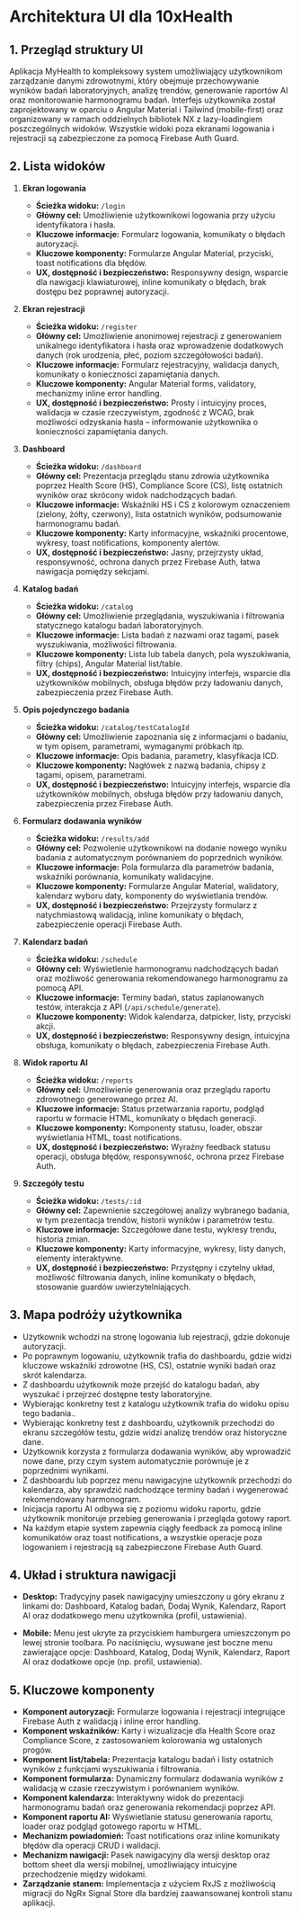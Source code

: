 # Architektura UI dla 10xHealth

## 1. Przegląd struktury UI

Aplikacja MyHealth to kompleksowy system umożliwiający użytkownikom zarządzanie danymi zdrowotnymi, który obejmuje przechowywanie wyników badań laboratoryjnych, analizę trendów, generowanie raportów AI oraz monitorowanie harmonogramu badań. Interfejs użytkownika został zaprojektowany w oparciu o Angular Material i Tailwind (mobile-first) oraz organizowany w ramach oddzielnych bibliotek NX z lazy-loadingiem poszczególnych widoków. Wszystkie widoki poza ekranami logowania i rejestracji są zabezpieczone za pomocą Firebase Auth Guard.

## 2. Lista widoków

1. **Ekran logowania**
   - **Ścieżka widoku:** `/login`
   - **Główny cel:** Umożliwienie użytkownikowi logowania przy użyciu identyfikatora i hasła.
   - **Kluczowe informacje:** Formularz logowania, komunikaty o błędach autoryzacji.
   - **Kluczowe komponenty:** Formularze Angular Material, przyciski, toast notifications dla błędów.
   - **UX, dostępność i bezpieczeństwo:** Responsywny design, wsparcie dla nawigacji klawiaturowej, inline komunikaty o błędach, brak dostępu bez poprawnej autoryzacji.

2. **Ekran rejestracji**
   - **Ścieżka widoku:** `/register`
   - **Główny cel:** Umożliwienie anonimowej rejestracji z generowaniem unikalnego identyfikatora i hasła oraz wprowadzenie dodatkowych danych (rok urodzenia, płeć, poziom szczegółowości badań).
   - **Kluczowe informacje:** Formularz rejestracyjny, walidacja danych, komunikaty o konieczności zapamiętania danych.
   - **Kluczowe komponenty:** Angular Material forms, validatory, mechanizmy inline error handling.
   - **UX, dostępność i bezpieczeństwo:** Prosty i intuicyjny proces, walidacja w czasie rzeczywistym, zgodność z WCAG, brak możliwości odzyskania hasła – informowanie użytkownika o konieczności zapamiętania danych.

3. **Dashboard**
   - **Ścieżka widoku:** `/dashboard`
   - **Główny cel:** Prezentacja przeglądu stanu zdrowia użytkownika poprzez Health Score (HS), Compliance Score (CS), listę ostatnich wyników oraz skrócony widok nadchodzących badań.
   - **Kluczowe informacje:** Wskaźniki HS i CS z kolorowym oznaczeniem (zielony, żółty, czerwony), lista ostatnich wyników, podsumowanie harmonogramu badań.
   - **Kluczowe komponenty:** Karty informacyjne, wskaźniki procentowe, wykresy, toast notifications, komponenty alertów.
   - **UX, dostępność i bezpieczeństwo:** Jasny, przejrzysty układ, responsywność, ochrona danych przez Firebase Auth, łatwa nawigacja pomiędzy sekcjami.

4. **Katalog badań**
   - **Ścieżka widoku:** `/catalog`
   - **Główny cel:** Umożliwienie przeglądania, wyszukiwania i filtrowania statycznego katalogu badań laboratoryjnych.
   - **Kluczowe informacje:** Lista badań z nazwami oraz tagami, pasek wyszukiwania, możliwości filtrowania.
   - **Kluczowe komponenty:** Lista lub tabela danych, pola wyszukiwania, filtry (chips), Angular Material list/table.
   - **UX, dostępność i bezpieczeństwo:** Intuicyjny interfejs, wsparcie dla użytkowników mobilnych, obsługa błędów przy ładowaniu danych, zabezpieczenia przez Firebase Auth.

4. **Opis pojedynczego badania**
   - **Ścieżka widoku:** `/catalog/testCatalogId`
   - **Główny cel:** Umożliwienie zapoznania się z informacjami o badaniu, w tym opisem, parametrami, wymaganymi próbkach itp.
   - **Kluczowe informacje:** Opis badania, parametry, klasyfikacja ICD.
   - **Kluczowe komponenty:** Nagłówek z nazwą badania, chipsy z tagami, opisem, parametrami.
   - **UX, dostępność i bezpieczeństwo:** Intuicyjny interfejs, wsparcie dla użytkowników mobilnych, obsługa błędów przy ładowaniu danych, zabezpieczenia przez Firebase Auth.

5. **Formularz dodawania wyników**
   - **Ścieżka widoku:** `/results/add`
   - **Główny cel:** Pozwolenie użytkownikowi na dodanie nowego wyniku badania z automatycznym porównaniem do poprzednich wyników.
   - **Kluczowe informacje:** Pola formularza dla parametrów badania, wskaźniki porównania, komunikaty walidacyjne.
   - **Kluczowe komponenty:** Formularze Angular Material, walidatory, kalendarz wyboru daty, komponenty do wyświetlania trendów.
   - **UX, dostępność i bezpieczeństwo:** Przejrzysty formularz z natychmiastową walidacją, inline komunikaty o błędach, zabezpieczenie operacji Firebase Auth.

6. **Kalendarz badań**
   - **Ścieżka widoku:** `/schedule`
   - **Główny cel:** Wyświetlenie harmonogramu nadchodzących badań oraz możliwość generowania rekomendowanego harmonogramu za pomocą API.
   - **Kluczowe informacje:** Terminy badań, status zaplanowanych testów, interakcja z API (`/api/schedule/generate`).
   - **Kluczowe komponenty:** Widok kalendarza, datpicker, listy, przyciski akcji.
   - **UX, dostępność i bezpieczeństwo:** Responsywny design, intuicyjna obsługa, komunikaty o błędach, zabezpieczenia Firebase Auth.

7. **Widok raportu AI**
   - **Ścieżka widoku:** `/reports`
   - **Główny cel:** Umożliwienie generowania oraz przeglądu raportu zdrowotnego generowanego przez AI.
   - **Kluczowe informacje:** Status przetwarzania raportu, podgląd raportu w formacie HTML, komunikaty o błędach generacji.
   - **Kluczowe komponenty:** Komponenty statusu, loader, obszar wyświetlania HTML, toast notifications.
   - **UX, dostępność i bezpieczeństwo:** Wyraźny feedback statusu operacji, obsługa błędów, responsywność, ochrona przez Firebase Auth.

8. **Szczegóły testu**
   - **Ścieżka widoku:** `/tests/:id`
   - **Główny cel:** Zapewnienie szczegółowej analizy wybranego badania, w tym prezentacja trendów, historii wyników i parametrów testu.
   - **Kluczowe informacje:** Szczegółowe dane testu, wykresy trendu, historia zmian.
   - **Kluczowe komponenty:** Karty informacyjne, wykresy, listy danych, elementy interaktywne.
   - **UX, dostępność i bezpieczeństwo:** Przystępny i czytelny układ, możliwość filtrowania danych, inline komunikaty o błędach, stosowanie guardów uwierzytelniających.

## 3. Mapa podróży użytkownika

- Użytkownik wchodzi na stronę logowania lub rejestracji, gdzie dokonuje autoryzacji.
- Po poprawnym logowaniu, użytkownik trafia do dashboardu, gdzie widzi kluczowe wskaźniki zdrowotne (HS, CS), ostatnie wyniki badań oraz skrót kalendarza.
- Z dashboardu użytkownik może przejść do katalogu badań, aby wyszukać i przejrzeć dostępne testy laboratoryjne.
- Wybierając konkretny test z katalogu użytkownik trafia do widoku opisu tego badania..
- Wybierając konkretny test z dashboardu, użytkownik przechodzi do ekranu szczegółów testu, gdzie widzi analizę trendów oraz historyczne dane.
- Użytkownik korzysta z formularza dodawania wyników, aby wprowadzić nowe dane, przy czym system automatycznie porównuje je z poprzednimi wynikami.
- Z dashboardu lub poprzez menu nawigacyjne użytkownik przechodzi do kalendarza, aby sprawdzić nadchodzące terminy badań i wygenerować rekomendowany harmonogram.
- Inicjacja raportu AI odbywa się z poziomu widoku raportu, gdzie użytkownik monitoruje przebieg generowania i przegląda gotowy raport.
- Na każdym etapie system zapewnia ciągły feedback za pomocą inline komunikatów oraz toast notifications, a wszystkie operacje poza logowaniem i rejestracją są zabezpieczone Firebase Auth Guard.

## 4. Układ i struktura nawigacji

- **Desktop:** Tradycyjny pasek nawigacyjny umieszczony u góry ekranu z linkami do: Dashboard, Katalog badań, Dodaj Wynik, Kalendarz, Raport AI oraz dodatkowego menu użytkownika (profil, ustawienia).

- **Mobile:** Menu jest ukryte za przyciskiem hamburgera umieszczonym po lewej stronie toolbara. Po naciśnięciu, wysuwane jest boczne menu zawierające opcje: Dashboard, Katalog, Dodaj Wynik, Kalendarz, Raport AI oraz dodatkowe opcje (np. profil, ustawienia).

## 5. Kluczowe komponenty

- **Komponent autoryzacji:** Formularze logowania i rejestracji integrujące Firebase Auth z walidacją i inline error handling.
- **Komponent wskaźników:** Karty i wizualizacje dla Health Score oraz Compliance Score, z zastosowaniem kolorowania wg ustalonych progów.
- **Komponent list/tabela:** Prezentacja katalogu badań i listy ostatnich wyników z funkcjami wyszukiwania i filtrowania.
- **Komponent formularza:** Dynamiczny formularz dodawania wyników z walidacją w czasie rzeczywistym i porównaniem wyników.
- **Komponent kalendarza:** Interaktywny widok do prezentacji harmonogramu badań oraz generowania rekomendacji poprzez API.
- **Komponent raportu AI:** Wyświetlanie statusu generowania raportu, loader oraz podgląd gotowego raportu w HTML.
- **Mechanizm powiadomień:** Toast notifications oraz inline komunikaty błędów dla operacji CRUD i walidacji.
- **Mechanizm nawigacji:** Pasek nawigacyjny dla wersji desktop oraz bottom sheet dla wersji mobilnej, umożliwiający intuicyjne przechodzenie między widokami.
- **Zarządzanie stanem:** Implementacja z użyciem RxJS z możliwością migracji do NgRx Signal Store dla bardziej zaawansowanej kontroli stanu aplikacji. 